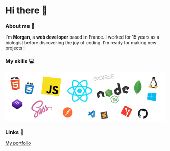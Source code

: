 <h1>Hi there 👋</h1>

### About me 👱

I'm **Morgan**, a **web developer** based in France. I worked for 15 years as a biologist before discovering the joy of coding.
I'm ready for making new projects !

### My skills 💻

<p align="center">
  <img align="center" alt="Skills" src="https://github.com/mlaversin/mlaversin/blob/main/img/skills.png" />
</p>

### Links 🔗

<!-- [My portfolio](https://www.morganlaversin.fr){:target="\_blank"} -->

<a href="https://www.morganlaversin.fr" target="\_blank">My portfolio</a>
